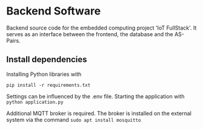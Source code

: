# Backend Software

Backend source code for the embedded computing project 'IoT FullStack'. It
serves as an interface between the frontend, the database and the AS-Pairs.

## Install dependencies
Installing Python libraries with
```
pip install -r requirements.txt
```

Settings can be influenced by the .env file. Starting the application with
``
python application.py
``

Additional MQTT broker is required. The broker is installed on the external system via the command
``
sudo apt install mosquitto
``
